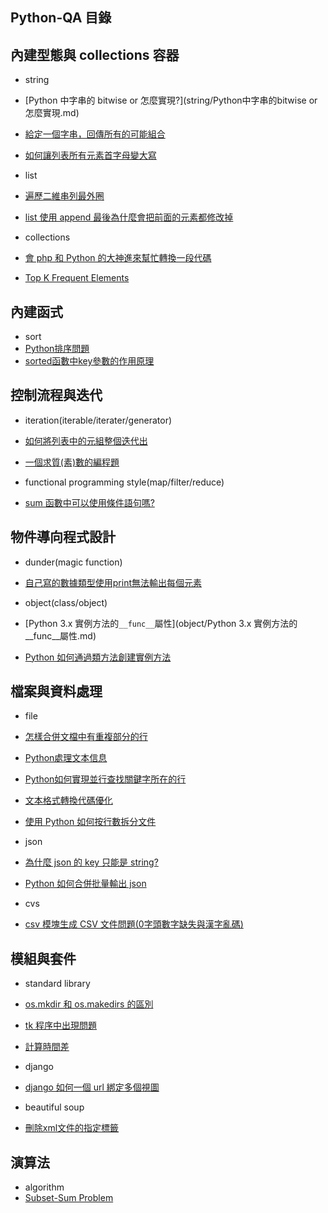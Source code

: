 ## Python-QA 目錄

## 內建型態與 collections 容器

* string
 * [Python 中字串的 bitwise or 怎麼實現?](string/Python中字串的bitwise or怎麼實現.md)
 * [給定一個字串，回傳所有的可能組合](string/給定一個字串，回傳所有的可能組合.md)
 * [如何讓列表所有元素首字母變大寫](string/如何讓列表所有元素首字母變大寫.md)

* list
 * [遍歷二維串列最外圈](list/遍歷二維串列最外圈.md)
 * [list 使用 append 最後為什麼會把前面的元素都修改掉](list/list使用append最後為什麼會把前面的元素都修改掉.md)

* collections
 * [會 php 和 Python 的大神進來幫忙轉換一段代碼](collections/會php和python的大神進來幫忙轉換一段代碼.md)
 * [Top K Frequent Elements](collections/Top_K_Frequent_Elements.md)

## 內建函式

* sort
 * [Python排序問題](sort/Python排序問題.md)
 * [sorted函數中key參數的作用原理](sort/sorted函數中key參數的作用原理.md)

## 控制流程與迭代

* iteration(iterable/iterater/generator)
 * [如何將列表中的元組整個迭代出](iteration/如何將列表中的元組整個迭代出來.md)
 * [一個求質(素)數的編程題](iteration/一個求質(素)數的編程題.md)

* functional programming style(map/filter/reduce)
 * [sum 函數中可以使用條件語句嗎?](fp/sum函數中可以使用條件語句嗎.md)

## 物件導向程式設計

* dunder(magic function)
 * [自己寫的數據類型使用print無法輸出每個元素](dunder/自己寫的數據類型使用print無法輸出每個元素.md) 

* object(class/object)
 * [Python 3.x 實例方法的`__func__`屬性](object/Python 3.x 實例方法的__func__屬性.md)
 * [Python 如何通過類方法創建實例方法](object/Python如何通過類方法創建實例方法.md)

## 檔案與資料處理
 
* file
 * [怎樣合併文檔中有重複部分的行](file/怎樣合併文檔中有重複部分的行.md)
 * [Python處理文本信息](file/Python處理文本信息.md)
 * [Python如何實現並行查找關鍵字所在的行](file/Python如何實現並行查找關鍵字所在的行.md)
 * [文本格式轉換代碼優化](file/文本格式轉換代碼優化.md)
 * [使用 Python 如何按行數拆分文件](file/使用Python如何按行數拆分文件.md)

* json
 * [為什麼 json 的 key 只能是 string?](json/為什麼json的key只能是string.md)
 * [Python 如何合併批量輸出 json](json/Python如何合併批量輸出json.md)

* cvs
 * [csv 模塊生成 CSV 文件問題(0字頭數字缺失與漢字亂碼)](csv/csv模塊生成CSV文件問題(0字頭數字缺失與漢字亂碼).md)

## 模組與套件

* standard library
 * [os.mkdir 和 os.makedirs 的區別](standard_lib/os.mkdir和os.makedirs的區別.md) 
 * [tk 程序中出現問題](standard_lib/tk程序中出現問題.md)
 * [計算時間差](standard_lib/計算時間差.md)

* django
 * [django 如何一個 url 綁定多個視圖](django/django如何一個url綁定多個視圖.md)

* beautiful soup
 * [刪除xml文件的指定標籤](bs/刪除xml文件的指定標籤.md)

## 演算法

* algorithm
 * [Subset-Sum Problem](algorithm/subset_sum_problem.md)
